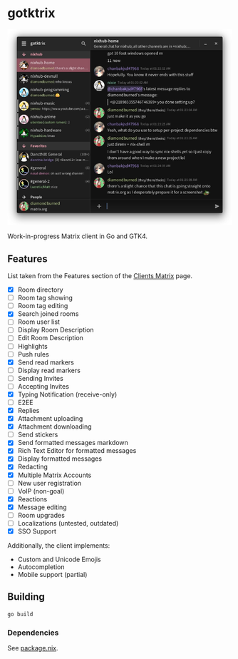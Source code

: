 # gotktrix

![screenshot](./.github/screenshot5.png)

Work-in-progress Matrix client in Go and GTK4.

## Features

List taken from the Features section of the
[Clients Matrix](https://matrix.org/clients-matrix/) page.

- [x] Room directory
- [ ] Room tag showing
- [ ] Room tag editing
- [x] Search joined rooms
- [ ] Room user list
- [ ] Display Room Description
- [ ] Edit Room Description
- [ ] Highlights
- [ ] Push rules
- [x] Send read markers
- [ ] Display read markers
- [ ] Sending Invites
- [ ] Accepting Invites
- [x] Typing Notification (receive-only)
- [ ] E2EE
- [x] Replies
- [x] Attachment uploading
- [x] Attachment downloading
- [ ] Send stickers
- [x] Send formatted messages markdown
- [x] Rich Text Editor for formatted messages
- [x] Display formatted messages
- [x] Redacting
- [x] Multiple Matrix Accounts
- [ ] New user registration
- [ ] VoIP (non-goal)
- [x] Reactions
- [x] Message editing
- [ ] Room upgrades
- [ ] Localizations (untested, outdated)
- [x] SSO Support

Additionally, the client implements:

- Custom and Unicode Emojis
- Autocompletion
- Mobile support (partial)

## Building

```sh
go build
```

### Dependencies

See [package.nix](.nix/package.nix).
